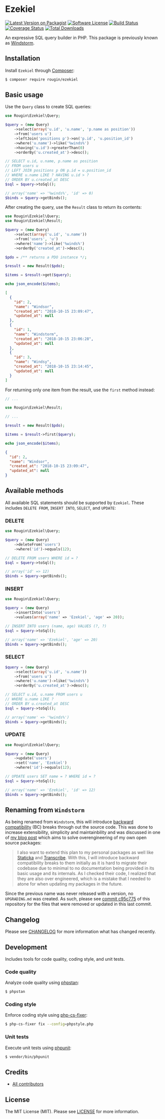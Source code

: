 # Ezekiel

[![Latest Version on Packagist][ico-version]][link-packagist]
[![Software License][ico-license]][link-license]
[![Build Status][ico-build]][link-build]
[![Coverage Status][ico-coverage]][link-coverage]
[![Total Downloads][ico-downloads]][link-downloads]

An expressive SQL query builder in PHP. This package is previously known as [Windstorm](https://github.com/rougin/ezekiel/tree/c95c77506087db19033997d1e752ce01c9294056).

## Installation

Install `Ezekiel` through [Composer](https://getcomposer.org/):

``` bash
$ composer require rougin/ezekiel
```

## Basic usage

Use the `Query` class to create SQL queries:

``` php
use Rougin\Ezekiel\Query;

$query = (new Query)
    ->select(array('u.id', 'u.name', 'p.name as position'))
    ->from('users u')
    ->leftJoin('positions p')->on('p.id', 'u.position_id')
    ->where('u.name')->like('%winds%')
    ->having('u.id')->greaterThan(0)
    ->orderBy('u.created_at')->desc();

// SELECT u.id, u.name, p.name as position
// FROM users u
// LEFT JOIN positions p ON p.id = u.position_id
// WHERE u.name LIKE ? HAVING u.id > ?
// ORDER BY u.created_at DESC
$sql = $query->toSql();

// array('name' => '%winds%', 'id' => 0)
$binds = $query->getBinds();
```

After creating the query, use the `Result` class to return its contents:

``` php
use Rougin\Ezekiel\Query;
use Rougin\Ezekiel\Result;

$query = (new Query)
    ->select(array('u.id', 'u.name'))
    ->from('users', 'u')
    ->where('name')->like('%winds%')
    ->orderBy('created_at')->desc();

$pdo = /** returns a PDO instance */;

$result = new Result($pdo);

$items = $result->get($query);

echo json_encode($items);
```

``` json
[
  {
    "id": 2,
    "name": "Windsor",
    "created_at": "2018-10-15 23:09:47",
    "updated_at": null
  },
  {
    "id": 1,
    "name": "Windstorm",
    "created_at": "2018-10-15 23:06:28",
    "updated_at": null
  },
  {
    "id": 3,
    "name": "Windsy",
    "created_at": "2018-10-15 23:14:45",
    "updated_at": null
  }
]
```

For returning only one item from the result, use the `first` method instead:

``` php
// ...

use Rougin\Ezekiel\Result;

// ...

$result = new Result($pdo);

$items = $result->first($query);

echo json_encode($items);
```

``` json
{
  "id": 2,
  "name": "Windsor",
  "created_at": "2018-10-15 23:09:47",
  "updated_at": null
}
```

## Available methods

All available SQL statements should be supported by `Ezekiel`. These includes `DELETE FROM`, `INSERT INTO`, `SELECT`, and `UPDATE`:

### DELETE

``` php
use Rougin\Ezekiel\Query;

$query = (new Query)
    ->deleteFrom('users')
    ->where('id')->equals(12);

// DELETE FROM users WHERE id = ?
$sql = $query->toSql();

// array('id' => 12)
$binds = $query->getBinds();
```

### INSERT

``` php
use Rougin\Ezekiel\Query;

$query = (new Query)
    ->insertInto('users')
    ->values(array('name' => 'Ezekiel', 'age' => 20));

// INSERT INTO users (name, age) VALUES (?, ?)
$sql = $query->toSql();

// array('name' => 'Ezekiel', 'age' => 20)
$binds = $query->getBinds();
```

### SELECT

``` php
$query = (new Query)
    ->select(array('u.id', 'u.name'))
    ->from('users u')
    ->where('u.name')->like('%winds%')
    ->orderBy('u.created_at')->desc();

// SELECT u.id, u.name FROM users u
// WHERE u.name LIKE ?
// ORDER BY u.created_at DESC
$sql = $query->toSql();

// array('name' => '%winds%')
$binds = $query->getBinds();
```

### UPDATE

``` php
use Rougin\Ezekiel\Query;

$query = (new Query)
    ->update('users')
    ->set('name', 'Ezekiel')
    ->where('id')->equals(12);

// UPDATE users SET name = ? WHERE id = ?
$sql = $query->toSql();

// array('name' => 'Ezekiel', 'id' => 12)
$binds = $query->getBinds();
```

## Renaming from `Windstorm`

As being renamed from `Windstorm`, this will introduce [backward compatibility](https://en.wikipedia.org/wiki/Backward_compatibility) (BC) breaks through out the source code. This was done to increase extensibility, simplicity and maintainbility and was discussed in one of [my blog post](https://roug.in/hello-world-again/) which aims to solve overengineering of my own open source packages:

> I also want to extend this plan to my personal packages as well like [Staticka](https://github.com/staticka/staticka) and [Transcribe](https://github.com/rougin/transcribe). With this, I will introduce backward compatibility breaks to them initially as it is hard to migrate their codebase due to minimal to no documentation being provided in its basic usage and its internals. As I checked their code, I realized that they are also over engineered, which is a mistake that I needed to atone for when updating my packages in the future.

Since the previous name was never released with a version, no `UPGRADING.md` was created. As such, please see [commit c95c775](https://github.com/rougin/ezekiel/tree/c95c77506087db19033997d1e752ce01c9294056) of this repository for the files that were removed or updated in this last commit.

## Changelog

Please see [CHANGELOG][link-changelog] for more information what has changed recently.

## Development

Includes tools for code quality, coding style, and unit tests.

### Code quality

Analyze code quality using [phpstan](https://phpstan.org/):

``` bash
$ phpstan
```

### Coding style

Enforce coding style using [php-cs-fixer](https://cs.symfony.com/):

``` bash
$ php-cs-fixer fix --config=phpstyle.php
```

### Unit tests

Execute unit tests using [phpunit](https://phpunit.de/index.html):

``` bash
$ vendor/bin/phpunit
```

## Credits

- [All contributors][link-contributors]

## License

The MIT License (MIT). Please see [LICENSE][link-license] for more information.

[ico-build]: https://img.shields.io/github/actions/workflow/status/rougin/ezekiel/build.yml?style=flat-square
[ico-coverage]: https://img.shields.io/codecov/c/github/rougin/ezekiel?style=flat-square
[ico-downloads]: https://img.shields.io/packagist/dt/rougin/ezekiel.svg?style=flat-square
[ico-license]: https://img.shields.io/badge/license-MIT-brightgreen.svg?style=flat-square
[ico-version]: https://img.shields.io/packagist/v/rougin/ezekiel.svg?style=flat-square

[link-build]: https://github.com/rougin/ezekiel/actions
[link-changelog]: https://github.com/rougin/ezekiel/blob/master/CHANGELOG.md
[link-contributors]: https://github.com/rougin/ezekiel/contributors
[link-coverage]: https://app.codecov.io/gh/rougin/ezekiel
[link-downloads]: https://packagist.org/packages/rougin/ezekiel
[link-license]: https://github.com/rougin/ezekiel/blob/master/LICENSE.md
[link-packagist]: https://packagist.org/packages/rougin/ezekiel
